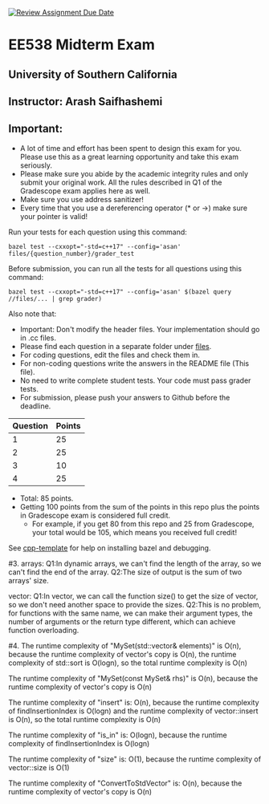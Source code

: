 [![Review Assignment Due Date](https://classroom.github.com/assets/deadline-readme-button-24ddc0f5d75046c5622901739e7c5dd533143b0c8e959d652212380cedb1ea36.svg)](https://classroom.github.com/a/5cwW69Gl)

# EE538 Midterm Exam
## University of Southern California
## Instructor: Arash Saifhashemi

## Important:
- A lot of time and effort has been spent to design this exam for you. Please use this as a great learning opportunity and take this exam seriously.
- Please make sure you abide by the academic integrity rules and only submit your original work. All the rules described in Q1 of the Gradescope exam applies here as well.
- Make sure you use address sanitizer!
- Every time that you use a dereferencing operator (* or ->) make sure your pointer is valid!

Run your tests for each question using this command:
```
bazel test --cxxopt="-std=c++17" --config='asan' files/{question_number}/grader_test
```

Before submission, you can run all the tests for all questions using this command:

```
bazel test --cxxopt="-std=c++17" --config='asan' $(bazel query //files/... | grep grader)
```


Also note that:
- Important: Don't modify the header files. Your implementation should go in .cc files.
- Please find each question in a separate folder under [files](/files).
- For coding questions, edit the files and check them in.
- For non-coding questions write the answers in the README file (This file).
- No need to write complete student tests. Your code must pass grader tests.
- For submission, please push your answers to Github before the deadline.
  
| Question | Points |
| -------- | ------ |
| 1        | 25     |
| 2        | 25     |
| 3        | 10     |
| 4        | 25     |


- Total: 85 points. 
- Getting 100 points from the sum of the points in this repo plus the points in Gradescope exam is considered full credit. 
  - For example, if you get 80 from this repo and 25 from Gradescope, your total would be 105, which means you received full credit!


See [cpp-template](https://github.com/ourarash/cpp-template) for help on installing bazel and debugging.


#3.
arrays:
Q1:In dynamic arrays, we can't find the length of the array, so we can't find the end of the array.
Q2:The size of output is the sum of two arrays' size.

vector:
Q1:In vector, we can call the function size() to get the size of vector, so we don't need another space to provide the sizes.
Q2:This is no problem, for functions with the same name, we can make their argument types, the number of arguments or the return type different, which can achieve function overloading.

#4.
The runtime complexity of "MySet(std::vector<int>& elements)" is O(n), because the runtime complexity of vector's copy is O(n), the runtime complexity of std::sort is O(logn), so the total runtime complexity is O(n)

The runtime complexity of "MySet(const MySet& rhs)" is O(n), because the runtime complexity of vector's copy is O(n)

The runtime complexity of "insert" is: O(n), because the runtime complexity of findInsertionIndex is O(logn) and the runtime complexity of vector::insert is O(n), so the total runtime complexity is O(n)

The runtime complexity of "is_in" is: O(logn), because the runtime complexity of findInsertionIndex is O(logn)

The runtime complexity of "size" is: O(1), because the runtime complexity of vector::size is O(1)

The runtime complexity of "ConvertToStdVector" is: O(n), because the runtime complexity of vector's copy is O(n)